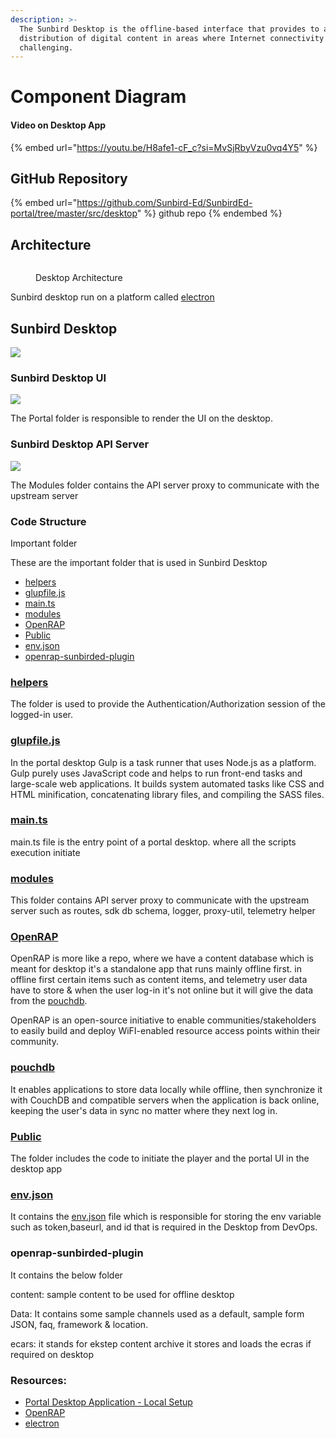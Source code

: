 ```yaml
---
description: >-
  The Sunbird Desktop is the offline-based interface that provides to access &
  distribution of digital content in areas where Internet connectivity is
  challenging.
---
```


# Component Diagram

#### Video on Desktop App

{% embed url="https://youtu.be/H8afe1-cF_c?si=MvSjRbyVzu0vq4Y5" %}

## GitHub Repository

{% embed url="https://github.com/Sunbird-Ed/SunbirdEd-portal/tree/master/src/desktop" %}
github repo
{% endembed %}

## Architecture

<figure><img src="../../../../.gitbook/assets/Screenshot 2023-08-11 at 6.59.48 PM.png" alt=""><figcaption><p>Desktop Architecture</p></figcaption></figure>

Sunbird desktop run on a platform called [electron](https://www.electronjs.org/)

## Sunbird Desktop

![](<../../../../.gitbook/assets/Screenshot 2023-08-10 at 8.14.31 PM (1).png>)

### Sunbird Desktop UI

![](<../../../../.gitbook/assets/image (28).png>)

The Portal folder is responsible to render the UI on the desktop.

### Sunbird Desktop API Server

![](<../../../../.gitbook/assets/Screenshot 2023-08-11 at 8.28.51 PM.png>)

The Modules folder contains the API server proxy to communicate with the upstream server

### Code Structure

Important folder

These are the important folder that is used in Sunbird Desktop

* [helpers](https://github.com/Sunbird-Ed/SunbirdEd-portal/tree/master/src/desktop/helper)
* [glupfile.js](https://github.com/Sunbird-Ed/SunbirdEd-portal/blob/master/src/desktop/gulpfile.js)
* [main.ts](https://github.com/Sunbird-Ed/SunbirdEd-portal/blob/master/src/desktop/main.ts)
* [modules](https://github.com/Sunbird-Ed/SunbirdEd-portal/tree/master/src/desktop/modules)
* [OpenRAP](https://github.com/Sunbird-Ed/SunbirdEd-portal/tree/master/src/desktop/OpenRAP)
* [Public](https://github.com/Sunbird-Ed/SunbirdEd-portal/tree/master/src/desktop/public)
* [env.json](https://github.com/Sunbird-Ed/SunbirdEd-portal/blob/release-6.0.0/src/desktop/env.json)
* [openrap-sunbirded-plugin](component-diagram.md#openrap-sunbirded-plugin)

### [helpers](https://github.com/Sunbird-Ed/SunbirdEd-portal/tree/master/src/desktop/helper)

The folder is used to provide the Authentication/Authorization session of the logged-in user.

### [glupfile.js](https://github.com/Sunbird-Ed/SunbirdEd-portal/blob/master/src/desktop/gulpfile.js)

In the portal desktop Gulp is a task runner that uses Node.js as a platform. Gulp purely uses JavaScript code and helps to run front-end tasks and large-scale web applications. It builds system automated tasks like CSS and HTML minification, concatenating library files, and compiling the SASS files.

### [main.ts](https://github.com/Sunbird-Ed/SunbirdEd-portal/blob/master/src/desktop/main.ts)

main.ts file is the entry point of a portal desktop. where all the scripts execution initiate

### [modules](https://github.com/Sunbird-Ed/SunbirdEd-portal/tree/master/src/desktop/modules)

This folder contains API server proxy to communicate with the upstream server such as routes, sdk db schema, logger, proxy-util, telemetry helper

### [OpenRAP](https://github.com/Sunbird-Ed/SunbirdEd-portal/tree/master/src/desktop/OpenRAP)

OpenRAP is more like a repo, where we have a content database which is meant for desktop it's a standalone app that runs mainly offline first. in offline first certain items such as content items, and telemetry user data have to store & when the user log-in it's not online but it will give the data from the [pouchdb](component-diagram.md#pouchdb).

OpenRAP is an open-source initiative to enable communities/stakeholders to easily build and deploy WiFI-enabled resource access points within their community.

### [pouchdb](https://pouchdb.com/)

It enables applications to store data locally while offline, then synchronize it with CouchDB and compatible servers when the application is back online, keeping the user's data in sync no matter where they next log in.

### [Public](https://github.com/Sunbird-Ed/SunbirdEd-portal/tree/master/src/desktop/public)

The folder includes the code to initiate the player and the portal UI in the desktop app

### [env.json](https://github.com/Sunbird-Ed/SunbirdEd-portal/blob/release-6.0.0/src/desktop/env.json)

It contains the [env.json](https://github.com/Sunbird-Ed/SunbirdEd-portal/blob/release-6.0.0/src/desktop/env.json) file which is responsible for storing the env variable such as token,baseurl, and id that is required in the Desktop from DevOps.

### openrap-sunbirded-plugin

It contains the below folder

content: sample content to be used for offline desktop

Data: It contains some sample channels used as a default, sample form JSON, faq, framework & location.

ecars: it stands for ekstep content archive it stores and loads the ecras if required on desktop

### Resources:

* [Portal Desktop Application - Local Setup](https://project-sunbird.atlassian.net/wiki/spaces/SP/pages/3339354113/Portal+Desktop+Application+-+Local+Setup)
* [OpenRAP](https://sunbird.org/explore/articles/16-sunbird-openrap-an-offline-content-distribution-platform)
* [electron](https://www.electronjs.org/)

#### &#x20;<a href="#title-text" id="title-text"></a>
